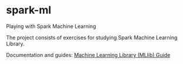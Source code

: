 # spark-ml
Playing with Spark Machine Learning

The project consists of exercises for studying Spark Machine Learning Library.

Documentation and guides: [Machine Learning Library (MLlib) Guide](https://spark.apache.org/docs/latest/ml-guide.html) 

 
